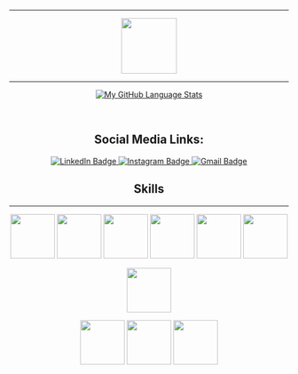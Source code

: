 <hr>
<div id="header" align="center">
  <img src="https://media.giphy.com/media/VdoIFLsMIlwzfKD520/giphy.gif" width="100"/>
  <hr>
</div>

<div align="center">

<!--[![GitHub Streak](http://github-readme-streak-stats.herokuapp.com?user=Anjali2201&theme=highcontrast&hide_border=true&date_format=M%20j%5B%2C%20Y%5D)](https://git.io/streak-stats)-->

[![My GitHub Language Stats](https://github-readme-stats.vercel.app/api/top-langs/?username=Anjali2201&langs_count=5&theme=tokyonight)]()
</div>
<br>

<!-- ##  Recent Activity
<hr> -->
<!--START_SECTION:activity-->
<!--END_SECTION:activity-->


<div id="badges" align="center">

## Social Media Links:
  <a href="https://www.linkedin.com/in/anjallliii/">
    <img src="https://img.shields.io/badge/anjali2201-blue?style=for-the-badge&logo=linkedin&logoColor=white" alt="LinkedIn Badge"/>
  </a>
  <a href="https://www.instagram.com/_anjallliii_/">
    <img src="https://img.shields.io/badge/_anjallliii_-red?style=for-the-badge&logo=instagram&logoColor=white" alt="Instagram Badge"/>
  </a>
  <a href="mailto:anjalikushwaha031@gmail.com">
    <img src="https://img.shields.io/badge/GMail-blue?style=for-the-badge&logo=gmail&logoColor=white" alt="Gmail Badge"/>
  </a>

<br>

  ##  Skills
  <hr>
<img height = "80px" src="https://github.com/yurijserrano/Github-Profile-Readme-Logos/blob/master/others/html.svg"></img>

<img height = "80px" src="https://github.com/yurijserrano/Github-Profile-Readme-Logos/blob/master/others/css.svg" /> 

<img height = "80px" src="https://github.com/yurijserrano/Github-Profile-Readme-Logos/blob/master/programming%20languages/javascript.svg" />
<img height = "80px" src="https://github.com/yurijserrano/Github-Profile-Readme-Logos/blob/master/frameworks/react.svg" />


<img height = "80px" src="https://github.com/yurijserrano/Github-Profile-Readme-Logos/blob/master/text%20editors/vscode.svg" />
<img height = "80px" src="https://github.com/yurijserrano/Github-Profile-Readme-Logos/blob/master/cloud/github.svg" />

<img height = "80px" src="https://github.com/yurijserrano/Github-Profile-Readme-Logos/blob/master/others/git.svg"></img>

<img height = "80px" src="https://github.com/yurijserrano/Github-Profile-Readme-Logos/blob/master/programming%20languages/c.svg" />
<img height = "80px" src="https://github.com/yurijserrano/Github-Profile-Readme-Logos/blob/master/programming%20languages/java.svg" />



<img height = "80px" src="https://github.com/yurijserrano/Github-Profile-Readme-Logos/blob/master/programming%20languages/python.svg" />


</div>

<br />
